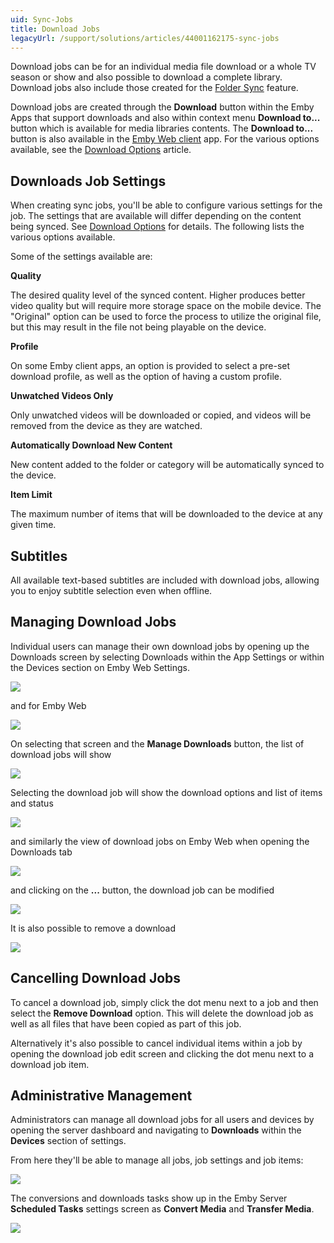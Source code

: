 ```yaml
---
uid: Sync-Jobs
title: Download Jobs
legacyUrl: /support/solutions/articles/44001162175-sync-jobs
---
```


Download jobs can be for an individual media file download or a whole TV season or show and also possible to download a complete library. Download jobs also include those created for the [Folder Sync](Folder-Sync.md) feature.

Download jobs are created through the **Download** button within the Emby Apps that support downloads and also within context menu **Download to...** button which is available for media libraries contents. The **Download to...** button is also available in the [Emby Web client](Web-Client.md) app. For the various options available, see the [Download Options](Sync.md) article.


## Downloads Job Settings

When creating sync jobs, you'll be able to configure various settings for the job. The settings that are available will differ depending on the content being synced. See [Download Options](Sync.md) for details. The following lists the various options available.

Some of the settings available are:

**Quality**

The desired quality level of the synced content. Higher produces better video quality but will require more storage space on the mobile device. The "Original" option can be used to force the process to utilize the original file, but this may result in the file not being playable on the device.

**Profile**

On some Emby client apps, an option is provided to select a pre-set download profile, as well as the option of having a custom profile.

**Unwatched Videos Only**

Only unwatched videos will be downloaded or copied, and videos will be removed from the device as they are watched.

**Automatically Download New Content**

New content added to the folder or category will be automatically synced to the device.

**Item Limit**

The maximum number of items that will be downloaded to the device at any given time.

## Subtitles

All available text-based subtitles are included with download jobs, allowing you to enjoy subtitle selection even when offline.

## Managing Download Jobs

Individual users can manage their own download jobs by opening up the Downloads screen by selecting Downloads within the App Settings or within the Devices section on Emby Web Settings. 

![](images/server/downloadjobs1.png)

and for Emby Web

![](images/server/downloadjobs2.png)

On selecting that screen and the **Manage Downloads** button, the list of download jobs will show

![](images/server/downloadjobs3.png)

Selecting the download job will show the download options and list of items and status

![](images/server/downloadjobs4.png)

and similarly the view of download jobs on Emby Web when opening the Downloads tab

![](images/server/downloadjobs5.png)

and clicking on the **...** button, the download job can be modified

![](images/server/downloadjobs6.png)

It is also possible to remove a download 

![](images/server/downloadjobs7.png)


## Cancelling Download Jobs

To cancel a download job, simply click the dot menu next to a job and then select the **Remove Download** option. This will delete the download job as well as all files that have been copied as part of this job.

Alternatively it's also possible to cancel individual items within a job by opening the download job edit screen and clicking the dot menu next to a download job item.

## Administrative Management

Administrators can manage all download jobs for all users and devices by opening the server dashboard and navigating to **Downloads** within the **Devices** section of settings.

From here they'll be able to manage all jobs, job settings and job items:

![](images/server/downloadjobs8.png)

The conversions and downloads tasks show up in the Emby Server **Scheduled Tasks** settings screen as **Convert Media** and **Transfer Media**.

![](images/server/scheduledtasks4.png)
